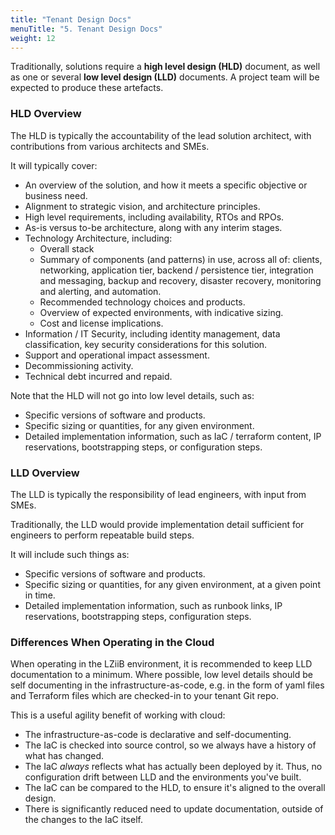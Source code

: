 ```yaml
---
title: "Tenant Design Docs"
menuTitle: "5. Tenant Design Docs"
weight: 12
---
```


Traditionally, solutions require a **high level design (HLD)** document, as well as one or several **low level design (LLD)** documents. A project team will be expected to produce these artefacts.

### HLD Overview

The HLD is typically the accountability of the lead solution architect, with contributions from various architects and SMEs. 

It will typically cover:

- An overview of the solution, and how it meets a specific objective or business need.
- Alignment to strategic vision, and architecture principles.
- High level requirements, including availability, RTOs and RPOs.
- As-is versus to-be architecture, along with any interim stages.
- Technology Architecture, including:
  - Overall stack
  - Summary of components (and patterns) in use, across all of: clients, networking, application tier, backend / persistence tier, integration and messaging, backup and recovery, disaster recovery, monitoring and alerting, and automation.
  - Recommended technology choices and products.
  - Overview of expected environments, with indicative sizing.
  - Cost and license implications.
- Information / IT Security, including identity management, data classification, key security considerations for this solution.
- Support and operational impact assessment.
- Decommissioning activity.
- Technical debt incurred and repaid.

Note that the HLD will not go into low level details, such as:

- Specific versions of software and products.
- Specific sizing or quantities, for any given environment.
- Detailed implementation information, such as IaC / terraform content, IP reservations, bootstrapping steps, or configuration steps.

### LLD Overview

The LLD is typically the responsibility of lead engineers, with input from SMEs.

Traditionally, the LLD would provide implementation detail sufficient for engineers to perform repeatable build steps.

It will include such things as:

- Specific versions of software and products.
- Specific sizing or quantities, for any given environment, at a given point in time.
- Detailed implementation information, such as runbook links, IP reservations, bootstrapping steps, configuration steps.

### Differences When Operating in the Cloud

When operating in the LZiiB environment, it is recommended to keep LLD documentation to a minimum. Where possible, low level details should be self documenting in the infrastructure-as-code, e.g. in the form of yaml files and Terraform files which are checked-in to your tenant Git repo.

This is a useful agility benefit of working with cloud:

- The infrastructure-as-code is declarative and self-documenting.
- The IaC is checked into source control, so we always have a history of what has changed.
- The IaC _always_ reflects what has actually been deployed by it.  Thus, no configuration drift between LLD and the environments you've built.
- The IaC can be compared to the HLD, to ensure it's aligned to the overall design.
- There is significantly reduced need to update documentation, outside of the changes to the IaC itself.